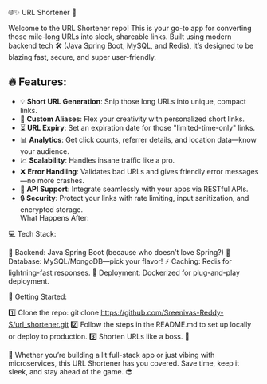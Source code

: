 🌐✨ URL Shortener 🚀

Welcome to the URL Shortener repo! This is your go-to app for converting those mile-long URLs into sleek, shareable links. Built using modern backend tech 🛠️ (Java Spring Boot, MySQL, and Redis), it’s designed to be blazing fast, secure, and super user-friendly.

## 🔥 Features: 
- 💡 **Short URL Generation**: Snip those long URLs into unique, compact links.  
- 🎨 **Custom Aliases**: Flex your creativity with personalized short links.  
- ⏳ **URL Expiry**: Set an expiration date for those "limited-time-only" links.  
- 📊 **Analytics**: Get click counts, referrer details, and location data—know your audience.  
- 📈 **Scalability**: Handles insane traffic like a pro.  
- ❌ **Error Handling**: Validates bad URLs and gives friendly error messages—no more crashes.  
- 📡 **API Support**: Integrate seamlessly with your apps via RESTful APIs.  
- 🔒 **Security**: Protect your links with rate limiting, input sanitization, and encrypted storage.  
What Happens After:

💻 Tech Stack:

🔧 Backend: Java Spring Boot (because who doesn’t love Spring?)
💾 Database: MySQL/MongoDB—pick your flavor!
⚡ Caching: Redis for lightning-fast responses.
🐳 Deployment: Dockerized for plug-and-play deployment. 

🚀 Getting Started:

1️⃣ Clone the repo: git clone https://github.com/Sreenivas-Reddy-S/url_shortener.git
2️⃣ Follow the steps in the README.md to set up locally or deploy to production.
3️⃣ Shorten URLs like a boss. 💼

🌟 Whether you’re building a lit full-stack app or just vibing with microservices, this URL Shortener has you covered. Save time, keep it sleek, and stay ahead of the game. 😎
